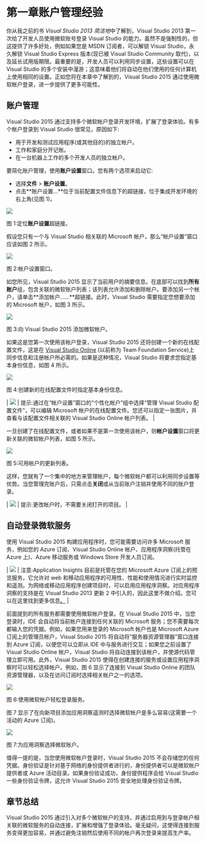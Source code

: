 # 第一章账户管理经验

你从我之前的书 *Visual Studio 2013 简洁地*中了解到，Visual Studio 2013 第一次给了开发人员使用微软账号登录 Visual Studio 的能力。虽然不是强制性的，但这提供了许多好处，例如如果您是 MSDN 订阅者，可以解锁 Visual Studio，永久解锁 Visual Studio Express 版本(现已被 Visual Studio Community 取代)，以及延长试用版期限。最重要的是，开发人员可以利用同步设置，这些设置可以在 Visual Studio 的多个安装中漫游；这意味着他们将自动在他们使用的任何计算机上使用相同的设置。正如您将在本章中了解到的，Visual Studio 2015 通过使用微软帐户登录，进一步提供了更多可能性。

## 账户管理

Visual Studio 2015 通过支持多个微软帐户登录开发环境，扩展了登录体验。有多个帐户登录到 Visual Studio 很常见，原因如下:

*   用于开发和测试应用程序(或其他目的)的独立帐户。
*   工作和家庭分开记账。
*   在一台机器上工作的多个开发人员的独立帐户。

要简化账户管理，使用**账户设置**窗口。您有两个选项来启动它:

*   选择**文件** > **账户设置**。
*   点击**账户设置...**位于当前配置文件信息下的超链接，位于集成开发环境的右上角(见图 1)。

![](img/image6.png)

图 1:定位**账户设置**超链接。

假设您只有一个与 Visual Studio 相关联的 Microsoft 帐户，那么“帐户设置”窗口应该如图 2 所示。

![](img/image7.png)

图 2:帐户设置窗口。

如您所见，Visual Studio 2015 显示了当前用户的摘要信息。在底部可以找到**所有账户**组，包含关联的微软账户列表；该列表允许添加和删除帐户。要添加另一个帐户，请单击**添加帐户……**超链接。此时，Visual Studio 需要指定您想要添加的 Microsoft 帐户，如图 3 所示。

![](img/image8.png)

图 3:向 Visual Studio 2015 添加微软帐户。

如果这是您第一次使用该帐户登录，Visual Studio 2015 还将创建一个新的在线配置文件，这是在 [Visual Studio Online](http://www.visualstudio.com/en-us/products/what-is-visual-studio-online-vs.aspx) (以前称为 Team Foundation Service)上同步信息和注册帐户所必需的。如果是这种情况，Visual Studio 将要求您指定基本身份信息，如图 4 所示。

![](img/image9.png)

图 4:创建新的在线配置文件时指定基本身份信息。

| ![](img/tip.png) | 提示:通过在“帐户设置”窗口的“个性化帐户”组中选择“管理 Visual Studio 配置文件”，可以编辑 Microsoft 帐户的在线配置文件。您还可以指定一张图片，并查看与该配置文件相关联的 Visual Studio Online 帐户列表。 |

一旦创建了在线配置文件，或者如果不是第一次使用该帐户，则**帐户设置**窗口将更新关联的微软帐户列表，如图 5 所示。

![](img/image11.png)

图 5:可用帐户的更新列表。

这样，您就有了一个集中的地方来管理帐户，每个微软帐户都可以利用同步设置等优势。当您管理完账户后，只需点击**关闭**或从当前账户注销并使用不同的账户登录。

| ![](img/tip.png) | 提示:更改帐户时，不需要关闭打开的项目。 |

## 自动登录微软服务

使用 Visual Studio 2015 构建应用程序时，您可能需要访问许多 Microsoft 服务，例如您的 Azure 订阅、Visual Studio Online 帐户、应用程序洞察(托管在 Azure 上)、Azure 移动服务或 Windows Store 开发人员订阅。

| ![](img/note.png) | 注意:Application Insights 目前是托管在您的 Microsoft Azure 订阅上的预览服务，它允许对 web 和移动应用程序的可用性、性能和使用情况进行实时监控和遥测。为网络或移动应用程序创建项目时，可以启用应用程序洞察。对应用程序洞察的支持是在 Visual Studio 2013 更新 2 中引入的，因此这里不做介绍。您可以在这里找到更多信息[。](http://bit.ly/1w2hCLm) |

前面提到的所有服务都需要使用微软帐户登录。在 Visual Studio 2015 中，当您登录时，IDE 会自动将当前帐户连接到任何关联的 Microsoft 服务；您不需要每次都输入您的凭据。例如，如果您用来登录的 Microsoft 帐户也是 Microsoft Azure 订阅上的管理员帐户，Visual Studio 2015 将自动将“服务器资源管理器”窗口连接到 Azure 订阅，以便您可以立即从 IDE 中与服务进行交互；如果您之前设置了 Visual Studio Online 帐户，Visual Studio 将自动连接到该帐户，并使源代码管理立即可用。此外，Visual Studio 2015 使得在创建连接的服务或设置应用程序洞察时可以轻松选择帐户。例如，图 6 显示了连接到 Visual Studio Online 的团队资源管理器，以及在访问订阅时选择相关帐户之一的选项。

![](img/image13.png)

图 6:使用微软帐户轻松登录服务。

图 7 显示了在向新项目添加应用洞察遥测时选择微软帐户是多么容易(这需要一个活动的 Azure 订阅)。

![](img/image14.png)

图 7:为应用洞察选择微软账户。

值得一提的是，当您使用微软帐户登录时，Visual Studio 2015 不会存储您的任何凭据。身份验证是针对基于网络的身份提供者进行的，身份提供者可以是微软帐户提供者或 Azure 活动目录。如果身份验证成功，身份提供程序会给 Visual Studio 一些身份验证令牌，这允许 Visual Studio 2015 安全地处理身份验证令牌。

## 章节总结

Visual Studio 2015 通过引入对多个微软帐户的支持，并通过启用到与登录帐户相关联的微软服务的自动连接，扩展和增强了登录体验。毫无疑问，这使得连接到服务变得更加容易，并通过避免注销然后使用不同的帐户再次登录来提高生产率。